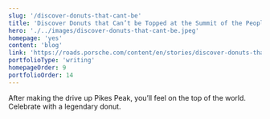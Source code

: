 ```yaml
---
slug: '/discover-donuts-that-cant-be'
title: 'Discover Donuts that Can’t be Topped at the Summit of the People’s Mountain'
hero: './../images/discover-donuts-that-cant-be.jpeg'
homepage: 'yes'
content: 'blog'
link: 'https://roads.porsche.com/content/en/stories/discover-donuts-that-cant-be-topped-at-the-summit-of-the-peoples-mountain'
portfolioType: 'writing'
homepageOrder: 9
portfolioOrder: 14
---
```


After making the drive up Pikes Peak, you’ll feel on the top of the world. Celebrate with a legendary donut.
